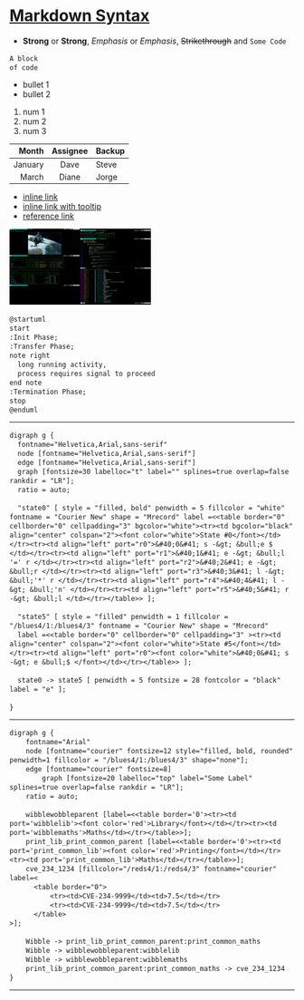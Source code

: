 # [Markdown Syntax](https://www.jetbrains.com/help/hub/Markdown-Syntax.html)
* **Strong** or __Strong__, *Emphasis* or _Emphasis_, ~~Strikethrough~~ and `Some Code`

```
A block
of code
```

- bullet 1
- bullet 2

1. num 1
1. num 2
1. num 3

|    Month | Assignee | Backup |
|---------:|:--------:|--------|
|  January |   Dave   | Steve  |
|    March |  Diane   | Jorge  |

* [inline link](https://www.jetbrains.com)
* [inline link with tooltip](https://www.jetbrains.com "JetBrains: Development Tools for Professionals and Teams")
* [reference link][1]

![Demo Screen](demoScreenThumb.png)

```plantuml
@startuml
start
:Init Phase;
:Transfer Phase;
note right
  long running activity,
  process requires signal to proceed
end note
:Termination Phase;
stop
@enduml
```
___

```plantuml
digraph g {
  fontname="Helvetica,Arial,sans-serif"
  node [fontname="Helvetica,Arial,sans-serif"]
  edge [fontname="Helvetica,Arial,sans-serif"]
  graph [fontsize=30 labelloc="t" label="" splines=true overlap=false rankdir = "LR"];
  ratio = auto;

  "state0" [ style = "filled, bold" penwidth = 5 fillcolor = "white" fontname = "Courier New" shape = "Mrecord" label =<<table border="0" cellborder="0" cellpadding="3" bgcolor="white"><tr><td bgcolor="black" align="center" colspan="2"><font color="white">State #0</font></td></tr><tr><td align="left" port="r0">&#40;0&#41; s -&gt; &bull;e $ </td></tr><tr><td align="left" port="r1">&#40;1&#41; e -&gt; &bull;l '=' r </td></tr><tr><td align="left" port="r2">&#40;2&#41; e -&gt; &bull;r </td></tr><tr><td align="left" port="r3">&#40;3&#41; l -&gt; &bull;'*' r </td></tr><tr><td align="left" port="r4">&#40;4&#41; l -&gt; &bull;'n' </td></tr><tr><td align="left" port="r5">&#40;5&#41; r -&gt; &bull;l </td></tr></table>> ];

  "state5" [ style = "filled" penwidth = 1 fillcolor = "/blues4/1:/blues4/3" fontname = "Courier New" shape = "Mrecord"
  label =<<table border="0" cellborder="0" cellpadding="3" ><tr><td align="center" colspan="2"><font color="white">State #5</font></td></tr><tr><td align="left" port="r0"><font color="white">&#40;0&#41; s -&gt; e &bull;$ </font></td></tr></table>> ];

  state0 -> state5 [ penwidth = 5 fontsize = 28 fontcolor = "black" label = "e" ];

}
```
____

```plantuml
digraph g {
    fontname="Arial"
    node [fontname="courier" fontsize=12 style="filled, bold, rounded" penwidth=1 fillcolor = "/blues4/1:/blues4/3" shape="none"];
    edge [fontname="courier" fontsize=8]
        graph [fontsize=20 labelloc="top" label="Some Label" splines=true overlap=false rankdir = "LR"];
    ratio = auto;

    wibblewobbleparent [label=<<table border='0'><tr><td port='wibblelib'><font color='red'>Library</font></td></tr><tr><td port='wibblemaths'>Maths</td></tr></table>>];
    print_lib_print_common_parent [label=<<table border='0'><tr><td port='print_common_lib'><font color='red'>Printing</font></td></tr><tr><td port='print_common_lib'>Maths</td></tr></table>>];
    cve_234_1234 [fillcolor="/reds4/1:/reds4/3" fontname="courier" label=<
      <table border="0">
          <tr><td>CVE-234-9999</td><td>7.5</td></tr>
          <tr><td>CVE-234-9999</td><td>7.5</td></tr>
      </table>
>];

    Wibble -> print_lib_print_common_parent:print_common_maths
    Wibble -> wibblewobbleparent:wibblelib
    Wibble -> wibblewobbleparent:wibblemaths
    print_lib_print_common_parent:print_common_maths -> cve_234_1234
}
```
___
[1]: https://www.jetbrains.com
